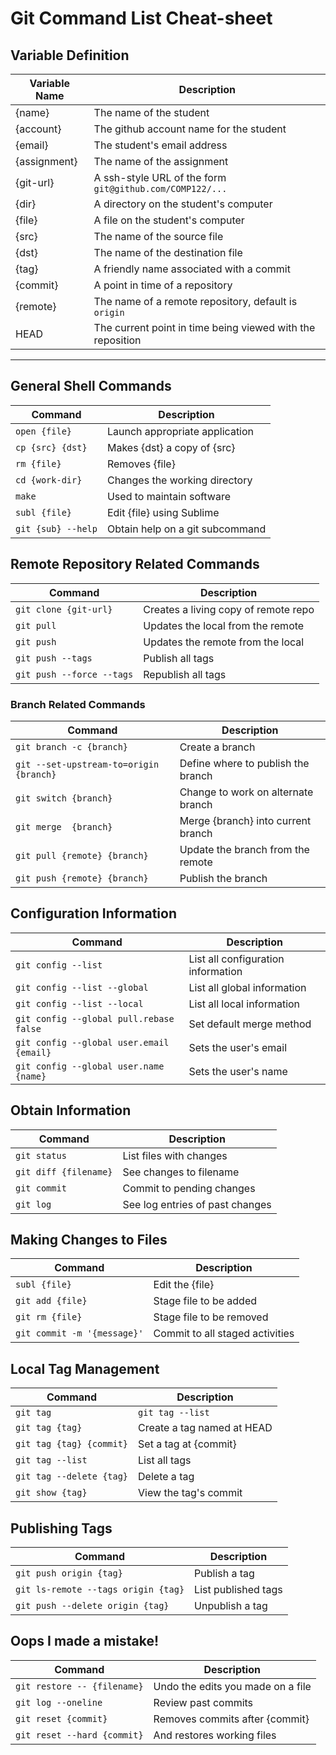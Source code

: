 # Git Command List Cheat-sheet


## Variable Definition

 | Variable Name | Description                                                    |
 |---------------|----------------------------------------------------------------|
 | {name}        | The name of the student                                        |
 | {account}     | The github account name for the student                        |
 | {email}       | The student's email address                                    |
 | {assignment}  | The name of the assignment                                     |
 | {git-url}     | A ssh-style URL of the form `git@github.com/COMP122/...`       |
 | {dir}         | A directory on the student's computer                          |
 | {file}        | A file on the student's computer                               |
 | {src}         | The name of the source file                                    |
 | {dst}         | The name of the destination file                               |
 | {tag}         | A friendly name associated with a commit                       |
 | {commit}      | A point in time of a repository                                |
 | {remote}      | The name of a remote repository, default is `origin`
 | HEAD          | The current point in time being viewed with the reposition     |


---
## General Shell Commands

 | Command            | Description                      |
 |--------------------|----------------------------------|
 | `open {file}`      | Launch appropriate application   |
 | `cp {src} {dst}`   | Makes {dst} a copy of {src}      |
 | `rm {file}`        | Removes {file}                   |
 | `cd {work-dir}`    | Changes the working directory    |
 | `make`             | Used to maintain software        |
 | `subl {file}`      | Edit {file} using Sublime        |
 | `git {sub} --help` | Obtain help on a git subcommand  |


## Remote Repository Related Commands

 | Command                     | Description                          |
 |-----------------------------|--------------------------------------|
 | `git clone {git-url}`       | Creates a living copy of remote repo |
 | `git pull`                  | Updates the local from the remote    |
 | `git push`                  | Updates the remote from the local    |
 | `git push --tags`           | Publish all tags                     |
 | `git push --force --tags`   | Republish all tags                   |

### Branch Related Commands

 | Command                                 | Description                          |
 |-----------------------------------------|--------------------------------------|
 | `git branch -c {branch}`                | Create a branch                      |
 | `git --set-upstream-to=origin {branch}` | Define where to publish the branch   |
 | `git switch {branch}`                   | Change to work on alternate branch   |
 | `git merge  {branch}`                   | Merge {branch} into current branch   |
 | `git pull {remote} {branch}`            | Update the branch from the remote    |
 | `git push {remote} {branch}`            | Publish the branch                   |


## Configuration Information

 | Command                                  | Description                        |
 |------------------------------------------|------------------------------------|
 | `git config --list`                      | List all configuration information |
 | `git config --list --global`             | List all global information        |
 | `git config --list --local`              | List all local information         |
 | `git config --global pull.rebase false ` | Set default merge method           |
 | `git config --global user.email {email}` | Sets the user's email              |
 | `git config --global user.name {name}`   | Sets the user's name               |

## Obtain Information

 | Command                     | Description                         |
 |-----------------------------|-------------------------------------|
 | `git status`                | List files with changes             |  
 | `git diff {filename}`       | See changes to filename             |
 | `git commit`                | Commit to pending changes           |
 | `git log`                   | See log entries of past changes     |


## Making Changes to Files

 | Command                     | Description                          |
 |-----------------------------|--------------------------------------|
 | `subl {file}`               | Edit the {file}                      |
 | `git add {file}`            | Stage file to be added               |
 | `git rm {file}`             | Stage file to be removed             |
 | `git commit -m '{message}'` | Commit to all staged activities      |


## Local Tag Management

 | Command                  | Description                  |
 |--------------------------|------------------------------|
 | `git tag`                | `git tag --list`             |
 | `git tag {tag}`          | Create a tag named at HEAD   |
 | `git tag {tag} {commit}` | Set a tag at {commit}        |
 | `git tag --list`         | List all tags                |
 | `git tag --delete {tag}` | Delete a tag                 |
 | `git show {tag}`         | View the tag's commit        |


## Publishing Tags

 | Command                             | Description           |
 |-------------------------------------|-----------------------|
 | `git push origin {tag}`             | Publish a tag         |
 | `git ls-remote --tags origin {tag}` | List published tags   |
 | `git push --delete origin {tag}`    | Unpublish a tag       |

## Oops I made a mistake!

 | Command                       | Description                       |
 |-------------------------------|-----------------------------------|
 | `git restore -- {filename}`   | Undo the edits you made on a file |
 | `git log --oneline`           | Review past commits               |
 | `git reset {commit}`          | Removes commits after {commit}    |
 | `git reset --hard {commit}`   | And restores working files        |

